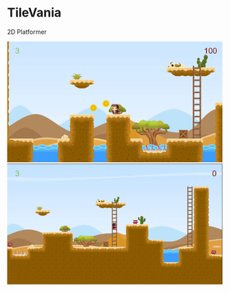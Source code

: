 # TileVania
2D Platformer

<img src="Images/Picture1.png" width="500">
<img src="Images/Picture2.png" width="500">
